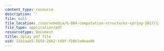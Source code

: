 ```yaml
---
content_type: resource
description: ''
file: null
file_location: /coursemedia/6-004-computation-structures-spring-2017/13a1aae555502bb21d8ff28b1e0eae06_wPwWtFMkxLo.pdf
file_type: application/pdf
resourcetype: Document
title: 3play pdf file
uid: 13a1aae5-5550-2bb2-1d8f-f28b1e0eae06
---
```

